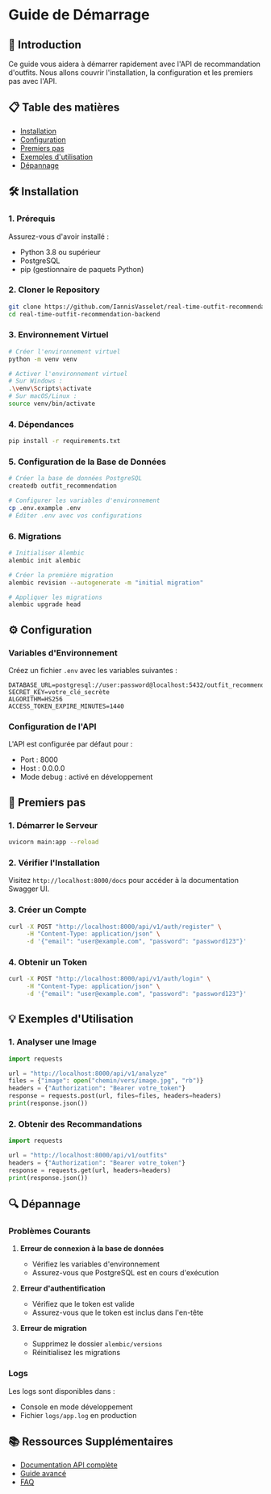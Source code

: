# Guide de Démarrage

## 🚀 Introduction

Ce guide vous aidera à démarrer rapidement avec l'API de recommandation d'outfits. Nous allons couvrir l'installation, la configuration et les premiers pas avec l'API.

## 📋 Table des matières

- [Installation](#installation)
- [Configuration](#configuration)
- [Premiers pas](#premiers-pas)
- [Exemples d'utilisation](#exemples-dutilisation)
- [Dépannage](#dépannage)

## 🛠️ Installation

### 1. Prérequis

Assurez-vous d'avoir installé :
- Python 3.8 ou supérieur
- PostgreSQL
- pip (gestionnaire de paquets Python)

### 2. Cloner le Repository

```bash
git clone https://github.com/IannisVasselet/real-time-outfit-recommendation-backend.git
cd real-time-outfit-recommendation-backend
```

### 3. Environnement Virtuel

```bash
# Créer l'environnement virtuel
python -m venv venv

# Activer l'environnement virtuel
# Sur Windows :
.\venv\Scripts\activate
# Sur macOS/Linux :
source venv/bin/activate
```

### 4. Dépendances

```bash
pip install -r requirements.txt
```

### 5. Configuration de la Base de Données

```bash
# Créer la base de données PostgreSQL
createdb outfit_recommendation

# Configurer les variables d'environnement
cp .env.example .env
# Éditer .env avec vos configurations
```

### 6. Migrations

```bash
# Initialiser Alembic
alembic init alembic

# Créer la première migration
alembic revision --autogenerate -m "initial migration"

# Appliquer les migrations
alembic upgrade head
```

## ⚙️ Configuration

### Variables d'Environnement

Créez un fichier `.env` avec les variables suivantes :

```env
DATABASE_URL=postgresql://user:password@localhost:5432/outfit_recommendation
SECRET_KEY=votre_clé_secrète
ALGORITHM=HS256
ACCESS_TOKEN_EXPIRE_MINUTES=1440
```

### Configuration de l'API

L'API est configurée par défaut pour :
- Port : 8000
- Host : 0.0.0.0
- Mode debug : activé en développement

## 🚀 Premiers pas

### 1. Démarrer le Serveur

```bash
uvicorn main:app --reload
```

### 2. Vérifier l'Installation

Visitez `http://localhost:8000/docs` pour accéder à la documentation Swagger UI.

### 3. Créer un Compte

```bash
curl -X POST "http://localhost:8000/api/v1/auth/register" \
     -H "Content-Type: application/json" \
     -d '{"email": "user@example.com", "password": "password123"}'
```

### 4. Obtenir un Token

```bash
curl -X POST "http://localhost:8000/api/v1/auth/login" \
     -H "Content-Type: application/json" \
     -d '{"email": "user@example.com", "password": "password123"}'
```

## 💡 Exemples d'Utilisation

### 1. Analyser une Image

```python
import requests

url = "http://localhost:8000/api/v1/analyze"
files = {"image": open("chemin/vers/image.jpg", "rb")}
headers = {"Authorization": "Bearer votre_token"}
response = requests.post(url, files=files, headers=headers)
print(response.json())
```

### 2. Obtenir des Recommandations

```python
import requests

url = "http://localhost:8000/api/v1/outfits"
headers = {"Authorization": "Bearer votre_token"}
response = requests.get(url, headers=headers)
print(response.json())
```

## 🔍 Dépannage

### Problèmes Courants

1. **Erreur de connexion à la base de données**
   - Vérifiez les variables d'environnement
   - Assurez-vous que PostgreSQL est en cours d'exécution

2. **Erreur d'authentification**
   - Vérifiez que le token est valide
   - Assurez-vous que le token est inclus dans l'en-tête

3. **Erreur de migration**
   - Supprimez le dossier `alembic/versions`
   - Réinitialisez les migrations

### Logs

Les logs sont disponibles dans :
- Console en mode développement
- Fichier `logs/app.log` en production

## 📚 Ressources Supplémentaires

- [Documentation API complète](../api/overview.md)
- [Guide avancé](advanced-usage.md)
- [FAQ](../faq.md) 